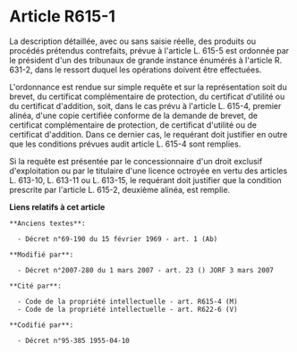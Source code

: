 # Article R615-1

La description détaillée, avec ou sans saisie réelle, des produits ou procédés prétendus contrefaits, prévue à l'article L.
615-5 est ordonnée par le président d'un des tribunaux de grande instance énumérés à l'article R. 631-2, dans le ressort
duquel les opérations doivent être effectuées.

L'ordonnance est rendue sur simple requête et sur la représentation soit du brevet, du certificat complémentaire de
protection, du certificat d'utilité ou du certificat d'addition, soit, dans le cas prévu à l'article L. 615-4, premier
alinéa, d'une copie certifiée conforme de la demande de brevet, de certificat complémentaire de protection, de certificat
d'utilité ou de certificat d'addition. Dans ce dernier cas, le requérant doit justifier en outre que les conditions prévues
audit article L. 615-4 sont remplies.

Si la requête est présentée par le concessionnaire d'un droit exclusif d'exploitation ou par le titulaire d'une licence
octroyée en vertu des articles L. 613-10, L. 613-11 ou L. 613-15, le requérant doit justifier que la condition prescrite par
l'article L. 615-2, deuxième alinéa, est remplie.

**Liens relatifs à cet article**

	**Anciens textes**:

	  - Décret n°69-190 du 15 février 1969 - art. 1 (Ab)

	**Modifié par**:

	  - Décret n°2007-280 du 1 mars 2007 - art. 23 () JORF 3 mars 2007

	**Cité par**:

	  - Code de la propriété intellectuelle - art. R615-4 (M)
	  - Code de la propriété intellectuelle - art. R622-6 (V)

	**Codifié par**:

	  - Décret n°95-385 1955-04-10
